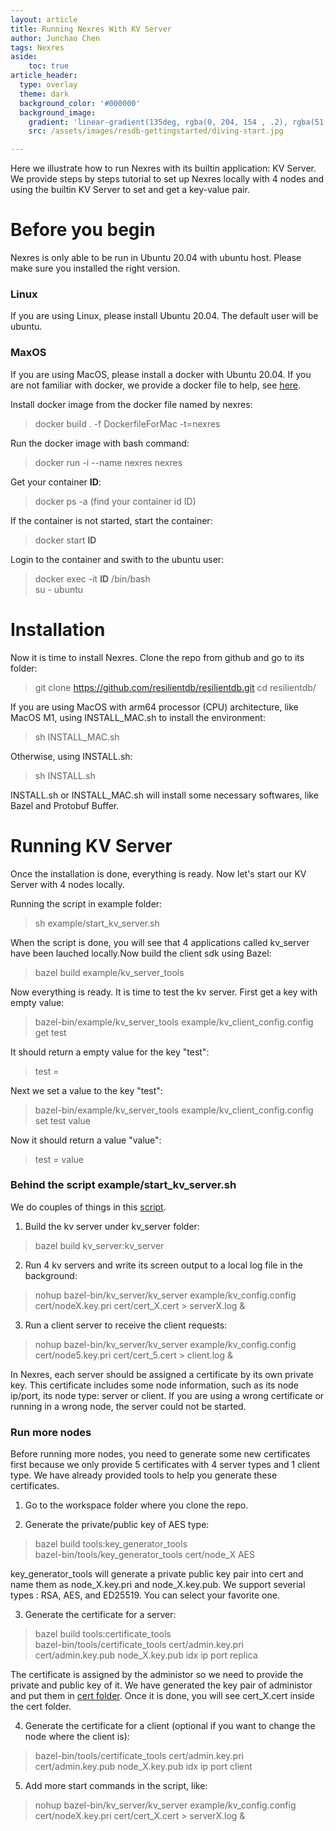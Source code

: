 ```yaml
---
layout: article
title: Running Nexres With KV Server 
author: Junchao Chen
tags: Nexres
aside:
    toc: true
article_header:
  type: overlay
  theme: dark
  background_color: '#000000'
  background_image:
    gradient: 'linear-gradient(135deg, rgba(0, 204, 154 , .2), rgba(51, 154, 154, .2))'
    src: /assets/images/resdb-gettingstarted/diving-start.jpg

---
```


Here we illustrate how to run Nexres with its builtin application: KV Server. We provide steps by steps tutorial to set up Nexres locally with 4 nodes and using the builtin KV Server to set and get a key-value pair.

# Before you begin
Nexres is only able to be run in Ubuntu 20.04 with ubuntu host. Please make sure you installed the right version.

### Linux
If you are using Linux, please install Ubuntu 20.04. The default user will be ubuntu.

### MaxOS
If you are using MacOS, please install a docker with Ubuntu 20.04. If you are not familiar with docker, we provide a docker file to help, see [here](https://github.com/resilientdb/resilientdb/tree/nexres/docker).

Install docker image from the docker file named by nexres:
  > docker build . -f DockerfileForMac -t=nexres

Run the docker image with bash command:
  > docker run -i --name nexres nexres 

Get your container **ID**:
  > docker ps -a (find your container id ID)

If the container is not started, start the container:
  > docker start **ID**

Login to the container and swith to the ubuntu user:
  > docker exec -it **ID** /bin/bash <br>
  > su - ubuntu

# Installation
Now it is time to install Nexres.
Clone the repo from github and go to its folder:
  > git clone https://github.com/resilientdb/resilientdb.git
  > cd resilientdb/

If you are using MacOS with arm64 processor (CPU) architecture, like MacOS M1, using INSTALL_MAC.sh to install the environment:
  > sh INSTALL_MAC.sh

Otherwise, using INSTALL.sh:
  > sh INSTALL.sh

INSTALL.sh or INSTALL_MAC.sh will install some necessary softwares, like Bazel and Protobuf Buffer.

# Running KV Server
Once the installation is done, everything is ready. Now let's start our KV Server with 4 nodes locally.

Running the script in example folder:
  > sh example/start_kv_server.sh

When the script is done, you will see that 4 applications called kv_server have been lauched locally.Now build the client sdk using Bazel:
  > bazel build example/kv_server_tools

Now everything is ready. It is time to test the kv server. First get a key with empty value:
  > bazel-bin/example/kv_server_tools example/kv_client_config.config get test

It should return a empty value for the key "test":
  > test = 

Next we set a value to the key "test":
  > bazel-bin/example/kv_server_tools example/kv_client_config.config set test value

Now it should return a value "value":
  > test = value


### Behind the script example/start_kv_server.sh
We do couples of things in this [script](https://github.com/resilientdb/resilientdb/blob/nexres/example/start_kv_server.sh).
1. Build the kv server under kv_server folder:
  > bazel build kv_server:kv_server

2. Run 4 kv servers and write its screen output to a local log file in the background:
  > nohup bazel-bin/kv_server/kv_server example/kv_config.config cert/nodeX.key.pri cert/cert_X.cert > serverX.log &

3. Run a client server to receive the client requests:
  > nohup bazel-bin/kv_server/kv_server example/kv_config.config cert/node5.key.pri cert/cert_5.cert > client.log &

In Nexres, each server should be assigned a certificate by its own private key. This certificate includes some node information, such as its node ip/port, its node type: server or client. If you are using a wrong certificate or running in a wrong node, the server could not be started. 

### Run more nodes
Before running more nodes, you need to generate some new certificates first because we only provide 5 certificates with 4 server types and 1 client type. We have already provided tools to help you generate these certificates.

1. Go to the workspace folder where you clone the repo.

2. Generate the private/public key of AES type:
  >  bazel build tools:key_generator_tools <br>
  >  bazel-bin/tools/key_generator_tools cert/node_X AES

  key_generator_tools will generate a private public key pair into cert and name them as node_X.key.pri and node_X.key.pub.
We support severial types : RSA, AES, and ED25519. You can select your favorite one.

3. Generate the certificate for a server:
  >  bazel build tools:certificate_tools <br>
  >  bazel-bin/tools/certificate_tools cert/admin.key.pri cert/admin.key.pub node_X.key.pub idx ip port replica

  The certificate is assigned by the administor so we need to provide the private and public key of it. We have generated the key pair of administor and put them in [cert folder](https://github.com/resilientdb/resilientdb/tree/nexres/cert).
  Once it is done, you will see cert_X.cert inside the cert folder.

4. Generate the certificate for a client (optional if you want to change the node where the client is):
  >  bazel-bin/tools/certificate_tools cert/admin.key.pri cert/admin.key.pub node_X.key.pub idx ip port client

5. Add more start commands in the script, like:
  >  nohup bazel-bin/kv_server/kv_server example/kv_config.config cert/nodeX.key.pri cert/cert_X.cert > serverX.log &


